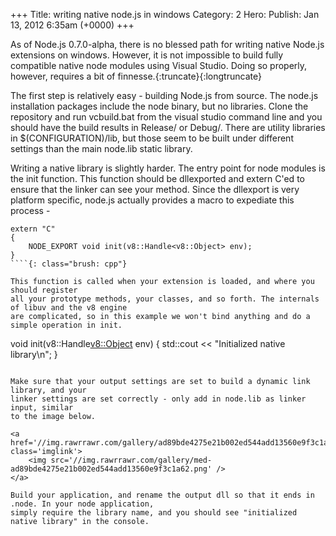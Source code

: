 +++
Title: writing native node.js in windows
Category: 2
Hero: 
Publish:  Jan 13, 2012 6:35am (+0000) 
+++

As of Node.js 0.7.0-alpha, there is no blessed path for writing native Node.js extensions on windows. 
However, it is not impossible to build fully compatible native node modules using Visual Studio. Doing 
so properly, however, requires a bit of finnesse.{:truncate}{:longtruncate}

The first step is relatively easy - building Node.js from source. The node.js installation packages
include the node binary, but no libraries. Clone the repository and run vcbuild.bat from the
visual studio command line and you should have the build results in Release/ or Debug/. There are
utility libraries in $(CONFIGURATION)/lib, but those seem to be built under different settings
than the main node.lib static library.

Writing a native library is slightly harder. The entry point for node modules is the init function.
This function should be dllexported and extern C'ed to ensure that the linker can see your method. 
Since the dllexport is very platform specific, node.js actually provides a macro to expediate this process - 

````
extern "C"
{
	NODE_EXPORT void init(v8::Handle<v8::Object> env);
}
````{: class="brush: cpp"}

This function is called when your extension is loaded, and where you should register
all your prototype methods, your classes, and so forth. The internals of libuv and the v8 engine
are complicated, so in this example we won't bind anything and do a simple operation in init.

````
void init(v8::Handle<v8::Object> env)
{
	std::cout << "Initialized native library\n";
}
````{: class="brush: cpp"}

Make sure that your output settings are set to build a dynamic link library, and your 
linker settings are set correctly - only add in node.lib as linker input, similar
to the image below.

<a href='//img.rawrrawr.com/gallery/ad89bde4275e21b002ed544add13560e9f3c1a62.png' class='imglink'>
	<img src='//img.rawrrawr.com/gallery/med-ad89bde4275e21b002ed544add13560e9f3c1a62.png' />
</a>

Build your application, and rename the output dll so that it ends in .node. In your node application, 
simply require the library name, and you should see "initialized native library" in the console.
